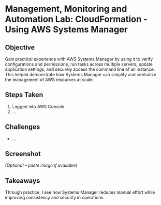 # Management, Monitoring and Automation Lab: CloudFormation - Using AWS Systems Manager

## Objective
Gain practical experience with AWS Systems Manager by using it to verify configurations and permissions, run tasks across multiple servers, update application settings, and securely access the command line of an instance. 
This helped demonstrate how Systems Manager can simplify and centralize the management of AWS resources at scale.

## Steps Taken
1. Logged into AWS Console
2. ...

## Challenges
- ...

## Screenshot
_(Optional – paste image if available)_

## Takeaways
Through practice, I see how Systems Manager reduces manual effort while improving consistency and security in operations.
